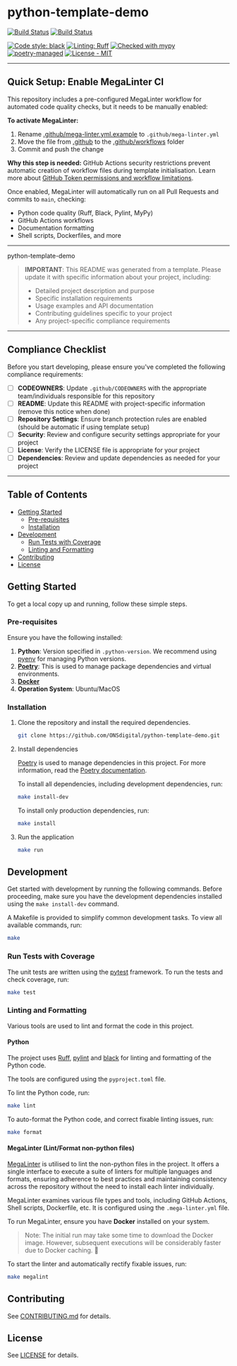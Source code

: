 # python-template-demo

[![Build Status](https://github.com/ONSdigital/python-template-demo/actions/workflows/ci.yml/badge.svg)](https://github.com/ONSdigital/python-template-demo/actions/workflows/ci.yml) <!-- Uncomment after enabling MegaLinter by renaming [mega-linter.yml.example](.github/mega-linter.yml.example) to mega-linter.yml and moving it to the [.github/workflow](.github/workflow) folder
[![Build Status](https://github.com/ONSdigital/python-template-demo/actions/workflows/mega-linter.yml/badge.svg)](https://github.com/ONSdigital/python-template-demo/actions/workflows/mega-linter.yml)
-->
[![Build Status](https://github.com/ONSdigital/python-template-demo/actions/workflows/codeql.yml/badge.svg)](https://github.com/ONSdigital/python-template-demo/actions/workflows/codeql.yml)

[![Code style: black](https://img.shields.io/badge/code%20style-black-000000.svg)](https://github.com/psf/black)
[![Linting: Ruff](https://img.shields.io/endpoint?url=https://raw.githubusercontent.com/charliermarsh/ruff/main/assets/badge/v2.json)](https://github.com/astral-sh/ruff)
[![Checked with mypy](https://www.mypy-lang.org/static/mypy_badge.svg)](https://mypy-lang.org/)
[![poetry-managed](https://img.shields.io/badge/poetry-managed-blue)](https://python-poetry.org/)
[![License - MIT](https://img.shields.io/badge/licence%20-MIT-1ac403.svg)](https://github.com/ONSdigital/python-template-demo/blob/main/LICENSE)

---

## Quick Setup: Enable MegaLinter CI

This repository includes a pre-configured MegaLinter workflow for automated code quality checks, but it needs to be manually enabled:

**To activate MegaLinter:**
1. Rename [.github/mega-linter.yml.example](.github/mega-linter.yml.example) to `.github/mega-linter.yml`
2. Move the file from [.github](.github) to the [.github/workflows](.github/workflows) folder
3. Commit and push the change

**Why this step is needed:**
GitHub Actions security restrictions prevent automatic creation of workflow files during template initialisation. Learn more about [GitHub Token permissions and workflow limitations](https://docs.github.com/en/actions/security-guides/automatic-token-authentication#permissions-for-the-github_token).

Once enabled, MegaLinter will automatically run on all Pull Requests and commits to `main`, checking:
- Python code quality (Ruff, Black, Pylint, MyPy)
- GitHub Actions workflows
- Documentation formatting
- Shell scripts, Dockerfiles, and more

---

python-template-demo

> **IMPORTANT**: This README was generated from a template. Please update it with specific information about your project, including:
> - Detailed project description and purpose
> - Specific installation requirements
> - Usage examples and API documentation
> - Contributing guidelines specific to your project
> - Any project-specific compliance requirements

---

## Compliance Checklist

Before you start developing, please ensure you've completed the following compliance requirements:

- [ ] **CODEOWNERS**: Update `.github/CODEOWNERS` with the appropriate team/individuals responsible for this repository
- [ ] **README**: Update this README with project-specific information (remove this notice when done)
- [ ] **Repository Settings**: Ensure branch protection rules are enabled (should be automatic if using template setup)
- [ ] **Security**: Review and configure security settings appropriate for your project
- [ ] **License**: Verify the LICENSE file is appropriate for your project
- [ ] **Dependencies**: Review and update dependencies as needed for your project

---

## Table of Contents

[//]: # (:TODO: Enable link checking once https://github.com/tcort/markdown-link-check/issues/250 is resolved.)
<!-- markdown-link-check-disable -->
- [Getting Started](#getting-started)
    - [Pre-requisites](#pre-requisites)
    - [Installation](#installation)
- [Development](#development)
    - [Run Tests with Coverage](#run-tests-with-coverage)
    - [Linting and Formatting](#linting-and-formatting)
- [Contributing](#contributing)
- [License](#license)
<!-- markdown-link-check-enable -->

## Getting Started

To get a local copy up and running, follow these simple steps.

### Pre-requisites

Ensure you have the following installed:

1. **Python**: Version specified in `.python-version`. We recommend using [pyenv](https://github.com/pyenv/pyenv) for
   managing Python versions.
2. **[Poetry](https://python-poetry.org/)**: This is used to manage package dependencies and virtual
   environments.
3. **[Docker](https://docs.docker.com/engine/install/)**
4. **Operation System**: Ubuntu/MacOS

### Installation

1. Clone the repository and install the required dependencies.

   ```bash
   git clone https://github.com/ONSdigital/python-template-demo.git
   ```

2. Install dependencies

   [Poetry](https://python-poetry.org/) is used to manage dependencies in this project. For more information, read
   the [Poetry documentation](https://python-poetry.org/).

   To install all dependencies, including development dependencies, run:

   ```bash
   make install-dev
   ```

   To install only production dependencies, run:

   ```bash
   make install
   ```

3. Run the application

   ```bash
   make run
   ```

## Development

Get started with development by running the following commands.
Before proceeding, make sure you have the development dependencies installed using the `make install-dev` command.

A Makefile is provided to simplify common development tasks. To view all available commands, run:

```bash
make
```

### Run Tests with Coverage

The unit tests are written using the [pytest](https://docs.pytest.org/en/stable/) framework. To run the tests and check
coverage, run:

```bash
make test
```

### Linting and Formatting

Various tools are used to lint and format the code in this project.

#### Python

The project uses [Ruff](https://github.com/astral-sh/ruff), [pylint](https://pylint.pycqa.org/en/latest/index.html)
and [black](https://black.readthedocs.io/en/stable/) for linting and formatting of the Python code.

The tools are configured using the `pyproject.toml` file.

To lint the Python code, run:

```bash
make lint
```

To auto-format the Python code, and correct fixable linting issues, run:

```bash
make format
```

#### MegaLinter (Lint/Format non-python files)

[MegaLinter](https://github.com/oxsecurity/megalinter) is utilised to lint the non-python files in the project.
It offers a single interface to execute a suite of linters for multiple languages and formats, ensuring adherence to
best practices and maintaining consistency across the repository without the need to install each linter individually.

MegaLinter examines various file types and tools, including GitHub Actions, Shell scripts, Dockerfile, etc. It is
configured using the `.mega-linter.yml` file.

To run MegaLinter, ensure you have **Docker** installed on your system.

> Note: The initial run may take some time to download the Docker image. However, subsequent executions will be
> considerably faster due to Docker caching. :rocket:

To start the linter and automatically rectify fixable issues, run:

```bash
make megalint
```

## Contributing

See [CONTRIBUTING.md](CONTRIBUTING.md) for details.

## License

See [LICENSE](LICENSE) for details.
